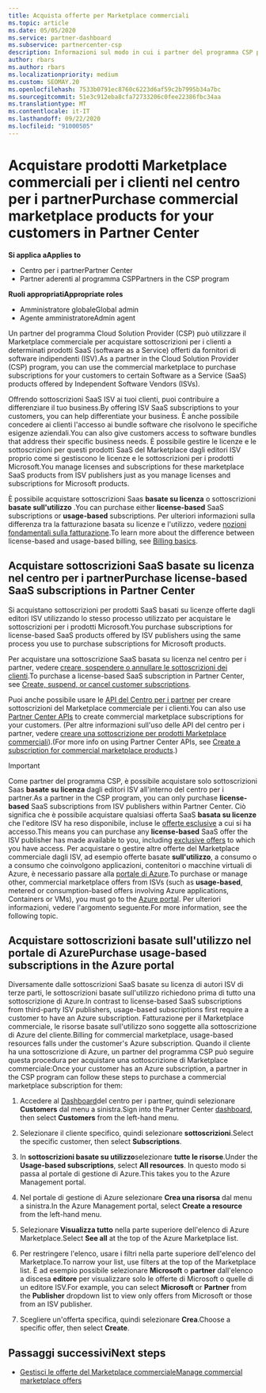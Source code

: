 ```yaml
---
title: Acquista offerte per Marketplace commerciali
ms.topic: article
ms.date: 05/05/2020
ms.service: partner-dashboard
ms.subservice: partnercenter-csp
description: Informazioni sul modo in cui i partner del programma CSP possono usare il centro per i partner per l'acquisto di offerte SaaS da parte dei fornitori di software indipendenti (ISV).
author: rbars
ms.author: rbars
ms.localizationpriority: medium
ms.custom: SEOMAY.20
ms.openlocfilehash: 7533b0791ec8760c6223d6af59c2b7995b34a7bc
ms.sourcegitcommit: 51e3c912eba8cfa72733206c0fee22386fbc34aa
ms.translationtype: MT
ms.contentlocale: it-IT
ms.lasthandoff: 09/22/2020
ms.locfileid: "91000505"
---
```

# <a name="purchase-commercial-marketplace-products-for-your-customers-in-partner-center"></a><span data-ttu-id="a9b0b-103">Acquistare prodotti Marketplace commerciali per i clienti nel centro per i partner</span><span class="sxs-lookup"><span data-stu-id="a9b0b-103">Purchase commercial marketplace products for your customers in Partner Center</span></span>

<span data-ttu-id="a9b0b-104">**Si applica a**</span><span class="sxs-lookup"><span data-stu-id="a9b0b-104">**Applies to**</span></span>

- <span data-ttu-id="a9b0b-105">Centro per i partner</span><span class="sxs-lookup"><span data-stu-id="a9b0b-105">Partner Center</span></span>
- <span data-ttu-id="a9b0b-106">Partner aderenti al programma CSP</span><span class="sxs-lookup"><span data-stu-id="a9b0b-106">Partners in the CSP program</span></span>

<span data-ttu-id="a9b0b-107">**Ruoli appropriati**</span><span class="sxs-lookup"><span data-stu-id="a9b0b-107">**Appropriate roles**</span></span>

- <span data-ttu-id="a9b0b-108">Amministratore globale</span><span class="sxs-lookup"><span data-stu-id="a9b0b-108">Global admin</span></span>
- <span data-ttu-id="a9b0b-109">Agente amministratore</span><span class="sxs-lookup"><span data-stu-id="a9b0b-109">Admin agent</span></span>

<span data-ttu-id="a9b0b-110">Un partner del programma Cloud Solution Provider (CSP) può utilizzare il Marketplace commerciale per acquistare sottoscrizioni per i clienti a determinati prodotti SaaS (software as a Service) offerti da fornitori di software indipendenti (ISV).</span><span class="sxs-lookup"><span data-stu-id="a9b0b-110">As a partner in the Cloud Solution Provider (CSP) program, you can use the commercial marketplace to purchase subscriptions for your customers to certain Software as a Service (SaaS) products offered by Independent Software Vendors (ISVs).</span></span> 

<span data-ttu-id="a9b0b-111">Offrendo sottoscrizioni SaaS ISV ai tuoi clienti, puoi contribuire a differenziare il tuo business.</span><span class="sxs-lookup"><span data-stu-id="a9b0b-111">By offering ISV SaaS subscriptions to your customers, you can help differentiate your business.</span></span> <span data-ttu-id="a9b0b-112">È anche possibile concedere ai clienti l'accesso ai bundle software che risolvono le specifiche esigenze aziendali.</span><span class="sxs-lookup"><span data-stu-id="a9b0b-112">You can also give customers access to software bundles that address their specific business needs.</span></span> <span data-ttu-id="a9b0b-113">È possibile gestire le licenze e le sottoscrizioni per questi prodotti SaaS del Marketplace dagli editori ISV proprio come si gestiscono le licenze e le sottoscrizioni per i prodotti Microsoft.</span><span class="sxs-lookup"><span data-stu-id="a9b0b-113">You manage licenses and subscriptions for these marketplace SaaS products from ISV publishers just as you manage licenses and subscriptions for Microsoft products.</span></span>

<span data-ttu-id="a9b0b-114">È possibile acquistare sottoscrizioni Saas **basate su licenza** o sottoscrizioni **basate sull'utilizzo** .</span><span class="sxs-lookup"><span data-stu-id="a9b0b-114">You can purchase either **license-based** SaaS subscriptions or **usage-based** subscriptions.</span></span> <span data-ttu-id="a9b0b-115">Per ulteriori informazioni sulla differenza tra la fatturazione basata su licenze e l'utilizzo, vedere [nozioni fondamentali sulla fatturazione](billing-basics.md).</span><span class="sxs-lookup"><span data-stu-id="a9b0b-115">To learn more about the difference between license-based and usage-based billing, see [Billing basics](billing-basics.md).</span></span>

## <a name="purchase-license-based-saas-subscriptions-in-partner-center"></a><span data-ttu-id="a9b0b-116">Acquistare sottoscrizioni SaaS basate su licenza nel centro per i partner</span><span class="sxs-lookup"><span data-stu-id="a9b0b-116">Purchase license-based SaaS subscriptions in Partner Center</span></span>

<span data-ttu-id="a9b0b-117">Si acquistano sottoscrizioni per prodotti SaaS basati su licenze offerte dagli editori ISV utilizzando lo stesso processo utilizzato per acquistare le sottoscrizioni per i prodotti Microsoft.</span><span class="sxs-lookup"><span data-stu-id="a9b0b-117">You purchase subscriptions for license-based SaaS products offered by ISV publishers using the same process you use to purchase subscriptions for Microsoft products.</span></span>

<span data-ttu-id="a9b0b-118">Per acquistare una sottoscrizione SaaS basata su licenza nel centro per i partner, vedere [creare, sospendere o annullare le sottoscrizioni dei clienti](create-a-new-subscription.md#create-a-new-subscription).</span><span class="sxs-lookup"><span data-stu-id="a9b0b-118">To purchase a license-based SaaS subscription in Partner Center, see [Create, suspend, or cancel customer subscriptions](create-a-new-subscription.md#create-a-new-subscription).</span></span>

<span data-ttu-id="a9b0b-119">Puoi anche possibile usare le [API del Centro per i partner](/partner-center/develop/) per creare sottoscrizioni del Marketplace commerciale per i clienti.</span><span class="sxs-lookup"><span data-stu-id="a9b0b-119">You can also use [Partner Center APIs](/partner-center/develop/) to create commercial marketplace subscriptions for your customers.</span></span> <span data-ttu-id="a9b0b-120">(Per altre informazioni sull'uso delle API del centro per i partner, vedere [creare una sottoscrizione per prodotti Marketplace commerciali](/partner-center/develop/create-subscription-azure-marketplace-products)).</span><span class="sxs-lookup"><span data-stu-id="a9b0b-120">(For more info on using Partner Center APIs, see [Create a subscription for commercial marketplace products](/partner-center/develop/create-subscription-azure-marketplace-products).)</span></span>

>[!IMPORTANT]
> <span data-ttu-id="a9b0b-121">Come partner del programma CSP, è possibile acquistare solo sottoscrizioni Saas **basate su licenza** dagli editori ISV all'interno del centro per i partner.</span><span class="sxs-lookup"><span data-stu-id="a9b0b-121">As a partner in the CSP program, you can only purchase **license-based** SaaS subscriptions from ISV publishers within Partner Center.</span></span> <span data-ttu-id="a9b0b-122">Ciò significa che è possibile acquistare qualsiasi offerta SaaS **basata su licenze** che l'editore ISV ha reso disponibile, incluse le [offerte esclusive](csp-commercial-marketplace-discover.md#learn-about-marketplace-exclusive-offers) a cui si ha accesso.</span><span class="sxs-lookup"><span data-stu-id="a9b0b-122">This means you can purchase any **license-based** SaaS offer the ISV publisher has made available to you, including [exclusive offers](csp-commercial-marketplace-discover.md#learn-about-marketplace-exclusive-offers) to which you have access.</span></span> <span data-ttu-id="a9b0b-123">Per acquistare o gestire altre offerte del Marketplace commerciale dagli ISV, ad esempio offerte basate **sull'utilizzo**, a consumo o a consumo che coinvolgono applicazioni, contenitori o macchine virtuali di Azure, è necessario passare alla [portale di Azure](https://portal.azure.com/).</span><span class="sxs-lookup"><span data-stu-id="a9b0b-123">To purchase or manage other, commercial marketplace offers from ISVs (such as **usage-based**, metered or consumption-based offers involving Azure applications, Containers or VMs), you must go to the [Azure portal](https://portal.azure.com/).</span></span> <span data-ttu-id="a9b0b-124">Per ulteriori informazioni, vedere l'argomento seguente.</span><span class="sxs-lookup"><span data-stu-id="a9b0b-124">For more information, see the following topic.</span></span>

## <a name="purchase-usage-based-subscriptions-in-the-azure-portal"></a><span data-ttu-id="a9b0b-125">Acquistare sottoscrizioni basate sull'utilizzo nel portale di Azure</span><span class="sxs-lookup"><span data-stu-id="a9b0b-125">Purchase usage-based subscriptions in the Azure portal</span></span>

<span data-ttu-id="a9b0b-126">Diversamente dalle sottoscrizioni SaaS basate su licenza di autori ISV di terze parti, le sottoscrizioni basate sull'utilizzo richiedono prima di tutto una sottoscrizione di Azure.</span><span class="sxs-lookup"><span data-stu-id="a9b0b-126">In contrast to license-based SaaS subscriptions from third-party ISV publishers, usage-based subscriptions first require a customer to have an Azure subscription.</span></span> <span data-ttu-id="a9b0b-127">Fatturazione per il Marketplace commerciale, le risorse basate sull'utilizzo sono soggette alla sottoscrizione di Azure del cliente.</span><span class="sxs-lookup"><span data-stu-id="a9b0b-127">Billing for commercial marketplace, usage-based resources falls under the customer's Azure subscription.</span></span> <span data-ttu-id="a9b0b-128">Quando il cliente ha una sottoscrizione di Azure, un partner del programma CSP può seguire questa procedura per acquistare una sottoscrizione di Marketplace commerciale:</span><span class="sxs-lookup"><span data-stu-id="a9b0b-128">Once your customer has an Azure subscription, a partner in the CSP program can follow these steps to purchase a commercial marketplace subscription for them:</span></span>

1. <span data-ttu-id="a9b0b-129">Accedere al [Dashboard](https://partner.microsoft.com/dashboard)del centro per i partner, quindi selezionare **Customers** dal menu a sinistra.</span><span class="sxs-lookup"><span data-stu-id="a9b0b-129">Sign into the Partner Center [dashboard](https://partner.microsoft.com/dashboard), then select **Customers** from the left-hand menu.</span></span>

2. <span data-ttu-id="a9b0b-130">Selezionare il cliente specifico, quindi selezionare **sottoscrizioni**.</span><span class="sxs-lookup"><span data-stu-id="a9b0b-130">Select the specific customer, then select **Subscriptions**.</span></span>  

3. <span data-ttu-id="a9b0b-131">In **sottoscrizioni basate su utilizzo**selezionare **tutte le risorse**.</span><span class="sxs-lookup"><span data-stu-id="a9b0b-131">Under the **Usage-based subscriptions**, select **All resources**.</span></span> <span data-ttu-id="a9b0b-132">In questo modo si passa al portale di gestione di Azure.</span><span class="sxs-lookup"><span data-stu-id="a9b0b-132">This takes you to the Azure Management portal.</span></span>

4. <span data-ttu-id="a9b0b-133">Nel portale di gestione di Azure selezionare **Crea una risorsa** dal menu a sinistra.</span><span class="sxs-lookup"><span data-stu-id="a9b0b-133">In the Azure Management portal, select **Create a resource** from the left-hand menu.</span></span>

5. <span data-ttu-id="a9b0b-134">Selezionare **Visualizza tutto** nella parte superiore dell'elenco di Azure Marketplace.</span><span class="sxs-lookup"><span data-stu-id="a9b0b-134">Select **See all** at the top of the Azure Marketplace list.</span></span>

6. <span data-ttu-id="a9b0b-135">Per restringere l'elenco, usare i filtri nella parte superiore dell'elenco del Marketplace.</span><span class="sxs-lookup"><span data-stu-id="a9b0b-135">To narrow your list, use filters at the top of the Marketplace list.</span></span> <span data-ttu-id="a9b0b-136">È ad esempio possibile selezionare **Microsoft** o **partner** dall'elenco a discesa **editore** per visualizzare solo le offerte di Microsoft o quelle di un editore ISV.</span><span class="sxs-lookup"><span data-stu-id="a9b0b-136">For example, you can select **Microsoft** or **Partner** from the **Publisher** dropdown list to view only offers from Microsoft or those from an ISV publisher.</span></span>

7. <span data-ttu-id="a9b0b-137">Scegliere un'offerta specifica, quindi selezionare **Crea**.</span><span class="sxs-lookup"><span data-stu-id="a9b0b-137">Choose a specific offer, then select **Create**.</span></span>

## <a name="next-steps"></a><span data-ttu-id="a9b0b-138">Passaggi successivi</span><span class="sxs-lookup"><span data-stu-id="a9b0b-138">Next steps</span></span>

- [<span data-ttu-id="a9b0b-139">Gestisci le offerte del Marketplace commerciale</span><span class="sxs-lookup"><span data-stu-id="a9b0b-139">Manage commercial marketplace offers</span></span>](csp-commercial-marketplace-purchase.md)